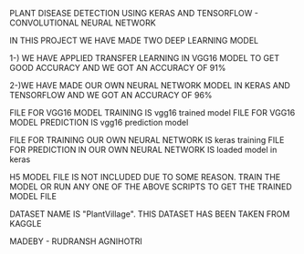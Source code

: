 PLANT DISEASE DETECTION USING KERAS AND TENSORFLOW - CONVOLUTIONAL NEURAL NETWORK


IN THIS PROJECT WE HAVE MADE TWO DEEP LEARNING MODEL

1-) WE HAVE APPLIED TRANSFER LEARNING IN VGG16 MODEL TO GET GOOD ACCURACY AND WE GOT AN ACCURACY OF 91%

2-)WE HAVE MADE OUR OWN NEURAL NETWORK MODEL IN KERAS AND TENSORFLOW AND WE GOT AN ACCURACY OF 96%


FILE FOR VGG16 MODEL TRAINING IS vgg16 trained model
FILE FOR  VGG16 MODEL PREDICTION IS vgg16 prediction model


FILE FOR TRAINING OUR OWN NEURAL NETWORK IS keras training
FILE FOR PREDICTION IN OUR OWN NEURAL NETWORK IS loaded model in keras


H5 MODEL FILE IS NOT INCLUDED DUE TO SOME REASON. TRAIN THE MODEL OR RUN ANY ONE OF THE ABOVE SCRIPTS TO GET THE TRAINED MODEL FILE



DATASET NAME IS "PlantVillage". THIS DATASET HAS BEEN TAKEN FROM KAGGLE

MADEBY - RUDRANSH AGNIHOTRI 












